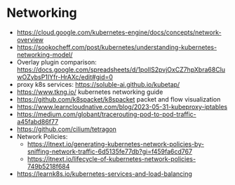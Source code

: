 # Networking

* https://cloud.google.com/kubernetes-engine/docs/concepts/network-overview
* https://sookocheff.com/post/kubernetes/understanding-kubernetes-networking-model/
* Overlay plugin comparison: https://docs.google.com/spreadsheets/d/1polIS2pvjOxCZ7hpXbra68CluwOZybsP1IYfr-HrAXc/edit#gid=0
* proxy k8s services: https://soluble-ai.github.io/kubetap/
* https://www.tkng.io/ kubernetes networking guide
* https://github.com/k8spacket/k8spacket packet and flow visualization
* https://www.learncloudnative.com/blog/2023-05-31-kubeproxy-iptables
* https://medium.com/globant/tracerouting-pod-to-pod-traffic-a45fabd86f77
* https://github.com/cilium/tetragon
* Network Policies:
  * https://itnext.io/generating-kubernetes-network-policies-by-sniffing-network-traffic-6d5135fe77db?gi=f459fa6cd767
  * https://itnext.io/lifecycle-of-kubernetes-network-policies-749b5218f684
* <https://learnk8s.io/kubernetes-services-and-load-balancing>
